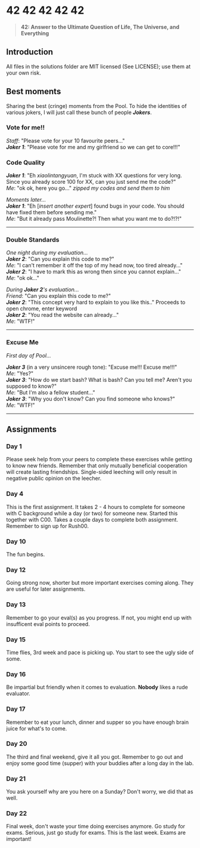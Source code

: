 # 42 42 42 42 42

> **42: Answer to the Ultimate Question of Life, The Universe, and Everything**

## Introduction
All files in the solutions folder are MIT licensed (See LICENSE); use them at your own risk.

## Best moments
Sharing the best (cringe) moments from the Pool. To hide the identities of various jokers, I will just call these bunch of people ***Jokers***.

### Vote for me!!  
*Staff*: "Please vote for your 10 favourite peers..."  
***Joker 1***: "Please vote for me and my girlfriend so we can get to core!!!"  

### Code Quality
***Joker 1***: "Eh *xiaolintangyuan*, I'm stuck with XX questions for very long. Since you already score 100 for XX, can you just send me the code?"  
*Me*: "ok ok, here you go..." *zipped my codes and send them to him*  

*Moments later...*  
***Joker 1***: "Eh [*insert another expert*] found bugs in your code. You should have fixed them before sending me."  
*Me*: "But it already pass Moulinette?! Then what you want me to do?!?!"
***
### Double Standards 
*One night during my evaluation...*  
***Joker 2***: "Can you explain this code to me?"  
*Me*: "I can't remember it off the top of my head now, too tired already..."  
***Joker 2***: "I have to mark this as wrong then since you cannot explain..."  
*Me*: "ok ok..."  

*During ***Joker 2***'s evaluation...*  
*Friend*: "Can you explain this code to me?"  
***Joker 2***: "This concept very hard to explain to you like this.." Proceeds to open chrome, enter keyword  
***Joker 2***: "You read the website can already..."  
*Me*: "WTF!"  
***
### Excuse Me

*First day of Pool...*

***Joker 3*** (in a very unsincere rough tone): "Excuse me!!! Excuse me!!!"  
*Me*: "Yes?"  
***Joker 3***: "How do we start bash? What is bash? Can you tell me? Aren't you supposed to know?"  
*Me*: "But I'm also a fellow student..."  
***Joker 3***: "Why you don't know? Can you find someone who knows?"  
*Me*: "WTF!"
***
## Assignments
### Day 1
Please seek help from your peers to complete these exercises while getting to know new friends. Remember that only mutually beneficial cooperation will create lasting friendships. Single-sided leeching will only result in negative public opinion on the leecher.

### Day 4
This is the first assignment. It takes 2 - 4 hours to complete for someone with C background while a day (or two) for someone new.
Started this together with C00. Takes a couple days to complete both assignment. Remember to sign up for Rush00.
### Day 10
The fun begins.
### Day 12
Going strong now, shorter but more important exercises coming along. They are useful for later assignments.
### Day 13
Remember to go your eval(s) as you progress. If not, you might end up with insufficent eval points to proceed.
### Day 15
Time flies, 3rd week and pace is picking up. You start to see the ugly side of some.
### Day 16
Be impartial but friendly when it comes to evaluation. **Nobody** likes a rude evaluator.
### Day 17
Remember to eat your lunch, dinner and supper so you have enough brain juice for what's to come.
### Day 20
The third and final weekend, give it all you got. Remember to go out and enjoy some good time (supper) with your buddies after a long day in the lab.
### Day 21
You ask yourself why are you here on a Sunday? Don't worry, we did that as well.
### Day 22
Final week, don't waste your time doing exercises anymore. Go study for exams. Serious, just go study for exams. This is the last week. Exams are important!